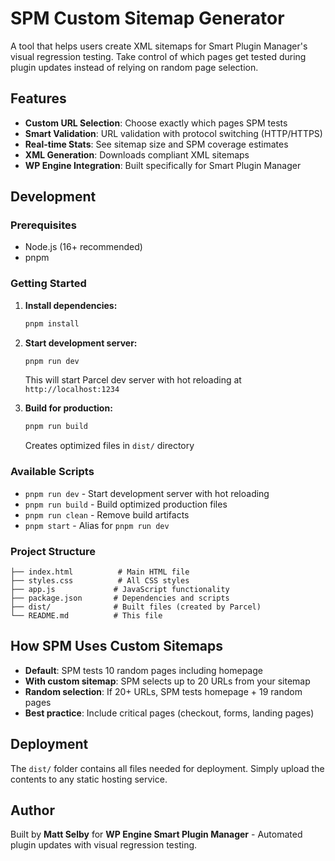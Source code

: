 # SPM Custom Sitemap Generator

A tool that helps users create XML sitemaps for Smart Plugin Manager's visual regression testing. Take control of which pages get tested during plugin updates instead of relying on random page selection.

## Features

- **Custom URL Selection**: Choose exactly which pages SPM tests
- **Smart Validation**: URL validation with protocol switching (HTTP/HTTPS)
- **Real-time Stats**: See sitemap size and SPM coverage estimates
- **XML Generation**: Downloads compliant XML sitemaps
- **WP Engine Integration**: Built specifically for Smart Plugin Manager

## Development

### Prerequisites

- Node.js (16+ recommended)
- pnpm

### Getting Started

1. **Install dependencies:**

   ```bash
   pnpm install
   ```

2. **Start development server:**

   ```bash
   pnpm run dev
   ```

   This will start Parcel dev server with hot reloading at `http://localhost:1234`

3. **Build for production:**

   ```bash
   pnpm run build
   ```

   Creates optimized files in `dist/` directory

### Available Scripts

- `pnpm run dev` - Start development server with hot reloading
- `pnpm run build` - Build optimized production files
- `pnpm run clean` - Remove build artifacts
- `pnpm start` - Alias for `pnpm run dev`

### Project Structure

```text
├── index.html          # Main HTML file
├── styles.css          # All CSS styles
├── app.js             # JavaScript functionality
├── package.json       # Dependencies and scripts
├── dist/              # Built files (created by Parcel)
└── README.md          # This file
```

## How SPM Uses Custom Sitemaps

- **Default**: SPM tests 10 random pages including homepage
- **With custom sitemap**: SPM selects up to 20 URLs from your sitemap
- **Random selection**: If 20+ URLs, SPM tests homepage + 19 random pages
- **Best practice**: Include critical pages (checkout, forms, landing pages)

## Deployment

The `dist/` folder contains all files needed for deployment. Simply upload the contents to any static hosting service.

## Author

Built by **Matt Selby** for **WP Engine Smart Plugin Manager** - Automated plugin updates with visual regression testing.
